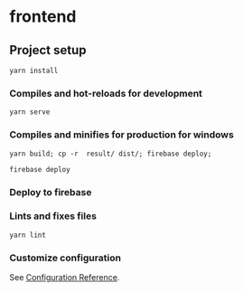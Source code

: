 # frontend

## Project setup
```
yarn install
```

### Compiles and hot-reloads for development
```
yarn serve
```

### Compiles and minifies for production for windows
```
yarn build; cp -r  result/ dist/; firebase deploy;
```
```
firebase deploy
```

### Deploy to firebase


### Lints and fixes files
```
yarn lint
```

### Customize configuration
See [Configuration Reference](https://cli.vuejs.org/config/).

